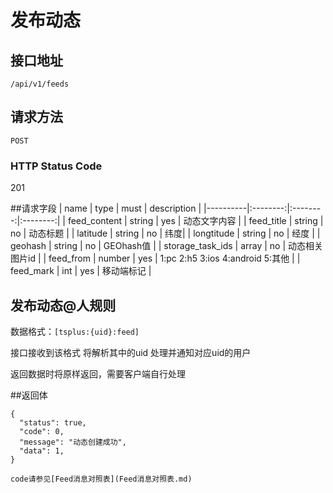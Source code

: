 # 发布动态

## 接口地址
```
/api/v1/feeds
```
## 请求方法
```
POST
```
### HTTP Status Code

201

##请求字段
| name     | type     | must     | description |
|----------|:--------:|:--------:|:--------:|
| feed_content  | string      | yes      | 动态文字内容 |
| feed_title | string   | no    | 动态标题 |
| latitude   | string     | no    | 纬度|
|	longtitude	| string	| no	| 经度	|
|	geohash	|	string	| no	| GEOhash值	|
|	storage_task_ids	| array	| no 	| 动态相关图片id	|
|	feed_from	| number	| yes | 1:pc 2:h5 3:ios 4:android 5:其他 |
|	feed_mark	| int	| yes | 移动端标记 |

## 发布动态@人规则

数据格式：`[tsplus:{uid}:feed]`

接口接收到该格式 将解析其中的uid 处理并通知对应uid的用户

返回数据时将原样返回，需要客户端自行处理

##返回体
```json5
{
  "status": true,
  "code": 0,
  "message": "动态创建成功",
  "data": 1,
}
```
```
code请参见[Feed消息对照表](Feed消息对照表.md)
```

